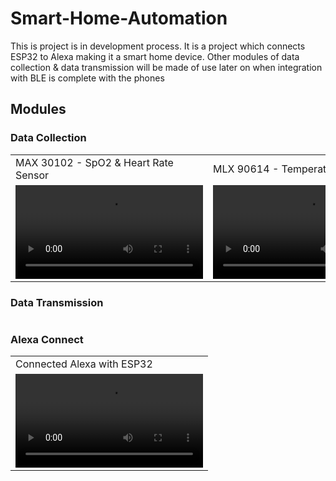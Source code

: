 # Smart-Home-Automation

This is project is in development process. It is a project which connects ESP32 to Alexa making it a smart home device. Other modules of data collection & data transmission will be made of use later on when integration with BLE is complete with the phones

## Modules

### Data Collection

<table>
<tr><td>MAX 30102 - SpO2 & Heart Rate Sensor</td><td>MLX 90614 - Temperature Sensor</td></tr>
<tr><td><video src="/videos/Max 30102 - BPM Change detect.mp4"/></td><td><video src="/videos/MLX 90614 - Temperature Change detect.mp4"/></td></tr>
</table>

### Data Transmission

<table>
</table>

### Alexa Connect

<table>
<tr><td>Connected Alexa with ESP32</td></tr>
<tr><td><video src="/videos/Alexa Connected.mp4"/></video></td></tr>
</table>
